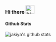### Hi there <img src="https://user-images.githubusercontent.com/1303154/88677602-1635ba80-d120-11ea-84d8-d263ba5fc3c0.gif" width="28px" alt="hi">

<!--
**jakiya99/jakiya99** is a ✨ _special_ ✨ repository because its `README.md` (this file) appears on your GitHub profile.

Here are some ideas to get you started:

- 🔭 I’m currently working on ...
- 🌱 I’m currently learning python arduino java linux ...
- 👯 I’m looking to collaborate on ...
- 🤔 I’m looking for help with ...
- 💬 Ask me about ...
- 📫 How to reach me: ...
- 😄 Pronouns: colab projects/Bots
- ⚡ Fun fact: ...
-->

<!--
**developeranaz/developeranaz** is a ✨ _special_ ✨ repository because its `README.md` (this file) appears on your GitHub profile.
-->

#### Github Stats

![jakiya's github stats](https://github-readme-stats.vercel.app/api?username=jakiya99&count_private=true&theme=tokyonight&hide=contribs,prs)

